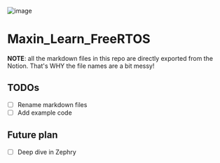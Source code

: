 ![image](https://github.com/liquidhiter/Graph_In_C/assets/35713945/7b9f9920-a616-4a3f-a08e-2b85953223f4)

# Maxin_Learn_FreeRTOS
**NOTE**: all the markdown files in this repo are directly exported from the Notion. That's WHY the file names are a bit messy!

## TODOs
- [ ] Rename markdown files
- [ ] Add example code

## Future plan
- [ ] Deep dive in Zephry
